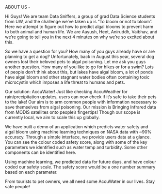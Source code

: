 ABOUT US -

Hi Guys! We are team Data Sniffers, a group of grad Data Science students from UW, and the challenge we’ve taken up is “To bloom or not to bloom”. Here we attempt to figure out how to predict algal blooms to prevent harm to both animal and human life. We are Aayush, Heet, Aniruddh, Vaibhav, and we’re going to tell you in the next 4 minutes on why we’re so excited about this.
 
So we have a question for you? How many of you guys already have or are planning to get a dog? Unfortunately, back in August this year, several dog owners lost their beloved pets to algal poisoning. Let me ask you guys another question. How many of you like to go for hikes or for a swim? Lots of people don’t think about this, but lakes have algal bloom, a lot of ponds have algal bloom and other stagnant water bodies often containing toxic microcystin which imposes a life threat to humans and pets.  
 

Our solution: AccuWater! Just like checking AccuWeather for rain/precipitation updates, users can now check if it’s safe to take their pets to the lake! Our aim is to arm common people with information necessary to save themselves from algal poisoning. Our mission is Bringing Infrared data from MODIS satellites onto people’s fingertips! Though our scope is currently local, we aim to scale this up globally. 
 
We have built a demo of an application which predicts water safety and algal bloom using machine learning techniques on NASA data with ~90% accuracy. Through a simple interface, we provide users data at a glance. You can see the colour coded safety score, along with some of the key parameters we identified such as water temp and turbidity. Some other components can be identified here.
 
Using machine learning, we predicted data for future days, and have colour coded our safety scale. The safety score would be a one number summary based on each parameter.
 
From tourists to pet owners, we all need some AccuWater in our lives. Stay safe people!
 
 
 
 
